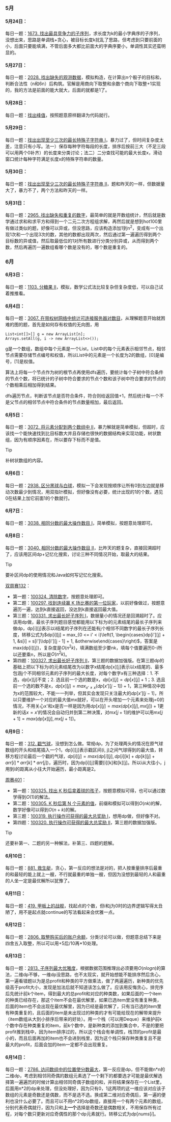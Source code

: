 ### 5月
#### 5月24日：
每日一题：[1673. 找出最具竞争力的子序列](https://leetcode.cn/problems/find-the-most-competitive-subsequence/description/)，求长度为k的最小字典序的子序列，没想出来，思路是单调栈+贪心，被目标长度k扰乱了思路，但考虑到只要前面的小，后面只要能填满，不管后面多大都比前面大的字典序要小，单调性其实还蛮明显的。

#### 5月27日：
每日一题：[2028. 找出缺失的观测数据](https://leetcode.cn/problems/find-missing-observations/description/)，模拟构造，在计算出n个骰子的目标和，判断合法性（n和6n）后构筑。官解是用商向下取整和余数个商向下取整+1实现的，我的方法是前面的能大就大，后面的就都是1了。

#### 5月28日：
每日一题：[找出峰值](https://leetcode.cn/problems/find-the-peaks/description/)，按照题意原样翻译为代码就行。
#### 5月29日：
每日一题：[找出出现至少三次的最长特殊子字符串 I](https://leetcode.cn/problems/find-longest-special-substring-that-occurs-thrice-i/description/)，暴力过了，但时间复杂度太差，注意只有小写。法一）保存每种字符每段的长度，排序后按前三大（不足三段可以用两个0补齐）的长度来分类讨论；法二）二分查找可能的最大长度x，滑动窗口统计每种字符满足长度x的特殊字符串的数量。

#### 5月30日：
每日一题：[找出出现至少三次的最长特殊子字符串 II](https://leetcode.cn/problems/find-longest-special-substring-that-occurs-thrice-ii/description/)，题和昨天的一样，但数据量大了，暴力不了，两个方法和昨天的一样。

#### 5月31日：
每日一题：[2965. 找出缺失和重复的数字](https://leetcode.cn/problems/find-missing-and-repeated-values/description/)，最简单的就是开数组统计，然后就是数学通过求和和求平方和得到一个二元二次方程组求解，再然后就是想到hot100里有做过类似的题，好像可以异或，但没思路，应该构造添加1到n<sup>2</sup>，变成有一个出现1次和一个出现3次的数，其他的数都出现两次，然后通过第一遍遍历得到两个目标数的异或值，然后取最低位的1对所有数进行分类分别异或，从而得到两个数，然后再遍历一遍数组看哪个数是没有的，哪个数是重复的。

### 6月
#### 6月3日：
每日一题：[1103. 分糖果 II](https://leetcode.cn/problems/distribute-candies-to-people/description/)，模拟，数学公式法比较复杂但复杂度低，可以自己试着推推看。

#### 6月4日：
每日一题：[3067. 在带权树网络中统计可连接服务器对数目](https://leetcode.cn/problems/count-pairs-of-connectable-servers-in-a-weighted-tree-network/description/)，从理解题意开始就困难的图的题，首先是如何存有权值的无向图，用
```
List<int[]>[] g = new ArrayList[n];
Arrays.setAll(g, i -> new ArrayList<>());
```
g是一个数组，数组中每个元素是一个List，List中的每个元素表示相邻节点，相邻节点需要存储节点编号和权值，所以List中的元素是一个长度为2的数组，\[0\]是编号，\[1\]是权值。

算法上将每一个节点作为树的根节点再使用dfs遍历，要统计每个子树中符合条件的节点个数，将已统计的子树中符合要求的节点个数和该子树中符合要求的节点的个数相乘后相加得到结果。

dfs遍历节点，判断该节点是否符合条件，符合则给返回值+1，然后统计每一个不是父节点的相邻节点中符合条件的节点数量相加，最后返回。

#### 6月5日：
每日一题：[3072. 将元素分配到两个数组中 II](https://leetcode.cn/problems/distribute-elements-into-two-arrays-ii/description/)，暴力解就是简单模拟，但超时，应该找一个能快速找到比目标数大并且存储也很快的数据结构来实现功能，树状数组，因为有顺序因素在，所以要存下标而不是值。
> [!TIP]
> 补树状数组的内容。

#### 6月6日：
每日一题：[2938. 区分黑球与白球](https://leetcode.cn/problems/separate-black-and-white-balls/description/)，模拟一下会发现按顺序让所有0到左边就是移动次数最少到情况，用双指针模拟，但好像没有必要，统计出现的1的个数，遇见0在结果上加它前面1的个数就行。

#### 6月7日：
每日一题：[3038. 相同分数的最大操作数目 I](https://leetcode.cn/problems/maximum-number-of-operations-with-the-same-score-i/description/)，简单模拟，按题意处理即可。

#### 6月8日：
每日一题：[3040. 相同分数的最大操作数目 II](https://leetcode.cn/problems/maximum-number-of-operations-with-the-same-score-ii/description/)，比昨天的题复杂，直接回溯超时了，应该用区间dp+记忆化搜索，讨论三种不同情况开始，取最大的结果。
> [!TIP]
> 要补区间dp的使用情况和Java如何写记忆化搜索。

[双周赛132](https://leetcode.cn/contest/biweekly-contest-132/)：
- 第一题：[100324. 清除数字](https://leetcode.cn/problems/clear-digits/description/)，按题意处理即可。
- 第二题：[100297. 找到连续赢 K 场比赛的第一位玩家](https://leetcode.cn/problems/find-the-first-player-to-win-k-games-in-a-row/description/)，以前好像做过，按题意遍历一遍，达到k直接返回，没达到k直接返回最大值。
- 第三题：[100331. 求出最长好子序列 I](https://leetcode.cn/problems/find-the-maximum-length-of-a-good-subsequence-i/description/)，数据量小的情况还是回溯超时了。应该用dp做，最长子序列题目感觉都能用以下标为i的元素结尾的最长子序列来做dp，dp\[i\]\[j\]表示以i结尾的子序列在还能有j个相邻不同数字的最长子序列长度，转移公式为$`dp[i][j] = max_{0 <= i' < i}\left(1, \begin{cases}dp[i'][j] + 1, &s[i] = s[i']\\dp[i'][j - 1] + 1, &otherwise\end{cases}\right)`$，答案是max(dp\[i\]\[j\])，复杂度是$`O(n^2k)`$，填满数组至少要nk，填每个值要遍历0-i所以还要乘n，所以是$`O(n^2k)`$。
- 第四题：[100327. 求出最长好子序列 II](https://leetcode.cn/problems/find-the-maximum-length-of-a-good-subsequence-ii/description/)，第三题的数据加强版。在第三题dp的基础上把以下标为i的元素结尾改为以数字x结尾dp\[x\]\[j\]表示以x结尾的、最多包涵j个不同相邻元素的子序列的最大长度，对每个数字x有三种选择：1. 不选，$`dp[x][j]`$不变；2. 选且前一个选的数是x，$`dp[x][j] = dp[x][j] + 1`$；3. 选且前一个选的数不是x，$`dp[x][j] = max_{x'\neq x}(dp[x'][j - 1]) + 1`$，第三种情况中因为x的范围较大，不能一一列举，但其实会发现只关注最大的$`dp[x'][j - 1]`$，所以只要维护一个对应的最大值mx就好，可以在开头增加一个元素来处理j=0的情况，不用关心x'和x是否一样是因为用$`dp[x][j] = max(dp[x][j], mx[j]) + 1`$更新的话$`x = x'`$的情况会自动归并到第二种决策，对$`mx[j + 1]`$的维护可以用$`mx[j + 1] = max(dp[x][j], mx[j + 1])`$。

#### 6月9日：
每日一题：[312. 戳气球](https://leetcode.cn/problems/burst-balloons/description/)，没想到怎么做。常规dp，为了处理两头的情况在原气球数组的开头和结尾插入一个1，dp\[i\]\[j\]表示戳区间\(i, j\)之间气球得到的最大值，转移方程讨论最后一个戳的气球，$`dp[i][j] = max(dp[i][j], dp[i][k] + dp[k][j] + arr[i] * arr[k] * arr[j])`$，遍历时，因为dp\[i\]\[j\]需要[i\]\[k\]和[k\]\[j\]。所以i从大往小，j用到i的距离从小往大开始遍历，最小距离是2。

[周赛401](https://leetcode.cn/contest/weekly-contest-401/)：
- 第一题：[100325. 找出 K 秒后拿着球的孩子](https://leetcode.cn/problems/find-the-child-who-has-the-ball-after-k-seconds/description/)，按题意模拟可得，也可以通过数学得到$`O(1)`$的解法。
- 第二题：[100305. K 秒后第 N 个元素的值](https://leetcode.cn/problems/find-the-n-th-value-after-k-seconds/description/)，前缀和模拟可以得到$`O(nk)`$的解，数学好像可以得到$`O(n + k)`$的解。
- 第三题：[100319. 执行操作可获得的最大总奖励 I](https://leetcode.cn/problems/maximum-total-reward-using-operations-i/description/)，想用dp做，但好像不对。
- 第四题：[100320. 执行操作可获得的最大总奖励 II](https://leetcode.cn/problems/maximum-total-reward-using-operations-ii/description/)，第三题的数据加强版。
> [!TIP]
> 还要补第一、二题的另一种解法，补第三、四题的题解。

#### 6月10日：
每日一题：[881. 救生艇](https://leetcode.cn/problems/boats-to-save-people/description/)，贪心，第一反应的想法是对的，把人按重量排序后最重的和最轻的能上就上一艘，不行就最重的单独一艘，但因为没想到最轻的人和最重的人坐一定是最优解所以犹豫了。

#### 6月11日：
每日一题：[419. 甲板上的战舰](https://leetcode.cn/problems/battleships-in-a-board/description/)，找起点的个数，但i和j为0时的边界逻辑写得太丑陋了，用不是起点就continue的写法看起来会优雅一点。

#### 6月12日：
每日一题：[2806. 取整购买后的账户余额](https://leetcode.cn/problems/account-balance-after-rounded-purchase/description/)，分类讨论可以做，但题意总结下来是四舍五入取整，所以可以用+5后/10再*10处理。

#### 6月13日：
每日一题：[2813. 子序列最大优雅度](https://leetcode.cn/problems/maximum-elegance-of-a-k-length-subsequence/description/)，根据数据范围推理出必须要用$`O(nlogn)`$的算法，二维dp不够，一维dp没思路，也不太现实，就开始想能不能排序然后贪心，第一遍看错题以为是总profit和种类的平方做乘法，做了两遍遍历，新种类的优先级高于profit大小，发现是加法后就不知道该怎么做了。应该用反悔贪心，排完序后先统计前k个item，得到最大的总profit和对应的种类数，如果后面的一个item的种类已经存在，那这个item不会在最优解里，如果已选item里没有重复种类，后面的item也不会出现在最优解里，因为已经是最优解了，只有当已选的item里有种类重复的，且后面的item是未出现过的种类的才有可能给现在的解带来提升（item数组从大到小排序后带来的好处）。用一个栈（可以用Deque<int>）来维护前k个数中存在种类重复的item，前k个数中，是新种类的添加到集合中，不是的要把profit推到栈中，因为item排序过的，所以这个栈会有单调性，栈顶的profit是最小的，而且后面再加的item也不会进到栈里，因为这个栈只保存种类重复且不是最大的profit，后面会加的item一定都不会出现重复。

#### 6月14日：
每日一题：[2786. 访问数组中的位置使分数最大](https://leetcode.cn/problems/visit-array-positions-to-maximize-score/description/)，第一反应是dp，但不能做n\*n的二维dp，考虑到相邻同奇偶的数组元素选了一个剩下的都要选才可能是最优解选择第一遍遍历的时候计算出相邻同奇偶子数组的和，并将结果保存在一个List里，后面用n\*2的dp来处理，但没处理好，因为只有0，1这两项的这一维应该对应该子数组的元素是奇数还是偶数，而不是选不选。换成第二维对应奇偶后，第一遍的便利也没什么必要了。而且可以不用n\*2的dp数组，直接用一个有两个元素的数组，分别代表奇偶就行，因为只和**上一个**选择是奇数还是偶数相关，不用保存所有过程，对每个数只更新对应奇偶性的那个dp元素就行。转移公式为$`dp[nums[i] % 2] = max(dp[nums[i] % 2] + nums[i], dp[1 - nums[i] % 2] + nums[i] - x, dp[nums[i] % 2])`$。

